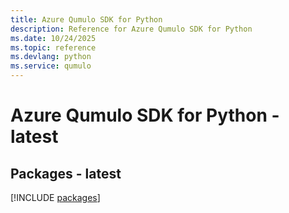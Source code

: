 ```yaml
---
title: Azure Qumulo SDK for Python
description: Reference for Azure Qumulo SDK for Python
ms.date: 10/24/2025
ms.topic: reference
ms.devlang: python
ms.service: qumulo
---
```

# Azure Qumulo SDK for Python - latest
## Packages - latest
[!INCLUDE [packages](qumulo-index.md)]